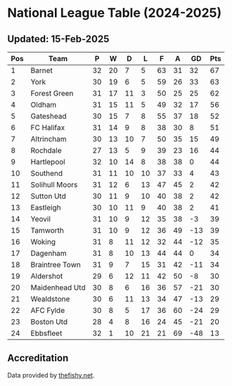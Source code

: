 # National League Table (2024-2025)
## Updated: 15-Feb-2025

| Pos | Team | P | W | D | L | F | A | GD | Pts |
| --- | --- | --- | --- | --- | --- | --- | --- | --- | --- |
| 1 | Barnet | 32 | 20 | 7 | 5 | 63 | 31 | 32 | 67 |
| 2 | York | 30 | 19 | 6 | 5 | 59 | 26 | 33 | 63 |
| 3 | Forest Green | 31 | 17 | 11 | 3 | 50 | 25 | 25 | 62 |
| 4 | Oldham | 31 | 15 | 11 | 5 | 49 | 32 | 17 | 56 |
| 5 | Gateshead | 30 | 15 | 7 | 8 | 55 | 37 | 18 | 52 |
| 6 | FC Halifax | 31 | 14 | 9 | 8 | 38 | 30 | 8 | 51 |
| 7 | Altrincham | 30 | 13 | 10 | 7 | 50 | 35 | 15 | 49 |
| 8 | Rochdale | 27 | 13 | 5 | 9 | 39 | 23 | 16 | 44 |
| 9 | Hartlepool | 32 | 10 | 14 | 8 | 38 | 38 | 0 | 44 |
| 10 | Southend | 31 | 11 | 10 | 10 | 37 | 33 | 4 | 43 |
| 11 | Solihull Moors | 31 | 12 | 6 | 13 | 47 | 45 | 2 | 42 |
| 12 | Sutton Utd | 30 | 11 | 9 | 10 | 40 | 38 | 2 | 42 |
| 13 | Eastleigh | 30 | 10 | 11 | 9 | 40 | 38 | 2 | 41 |
| 14 | Yeovil | 31 | 10 | 9 | 12 | 35 | 38 | -3 | 39 |
| 15 | Tamworth | 31 | 10 | 9 | 12 | 36 | 49 | -13 | 39 |
| 16 | Woking | 31 | 8 | 11 | 12 | 32 | 44 | -12 | 35 |
| 17 | Dagenham | 31 | 8 | 10 | 13 | 44 | 44 | 0 | 34 |
| 18 | Braintree Town | 31 | 9 | 7 | 15 | 31 | 42 | -11 | 34 |
| 19 | Aldershot | 29 | 6 | 12 | 11 | 42 | 50 | -8 | 30 |
| 20 | Maidenhead Utd | 30 | 8 | 6 | 16 | 36 | 57 | -21 | 30 |
| 21 | Wealdstone | 30 | 6 | 11 | 13 | 34 | 47 | -13 | 29 |
| 22 | AFC Fylde | 30 | 8 | 5 | 17 | 36 | 60 | -24 | 29 |
| 23 | Boston Utd | 28 | 4 | 8 | 16 | 24 | 45 | -21 | 20 |
| 24 | Ebbsfleet | 32 | 1 | 10 | 21 | 21 | 69 | -48 | 13 |

## Accreditation 

Data provided by [thefishy.net](https://www.thefishy.net/).